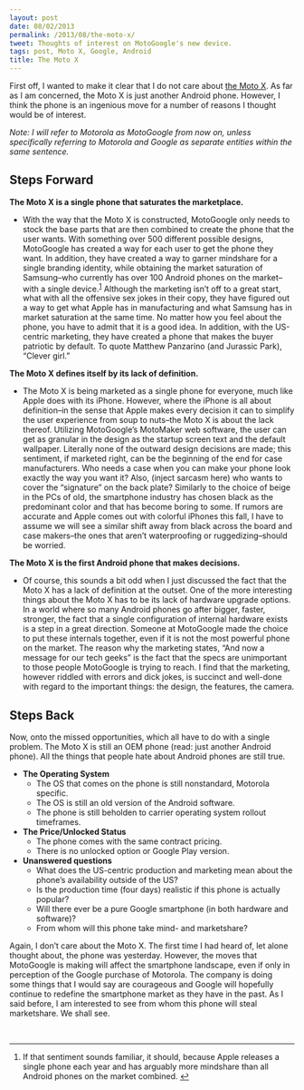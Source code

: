 ```yaml
---
layout: post
date: 08/02/2013
permalink: /2013/08/the-moto-x/
tweet: Thoughts of interest on MotoGoogle's new device.
tags: post, Moto X, Google, Android
title: The Moto X
---
```


<p id="themotox">First off, I wanted to make it clear that I do not care about <a href="http://www.motorola.com/us/consumers/Moto-X/moto-x,en_US,pg.html" title="Design Yours - Moto X">the Moto X</a>. As far as I am concerned, the Moto X is just another Android phone. However, I think the phone is an ingenious move for a number of reasons I thought would be of interest. </p>

<p><em>Note: I will refer to Motorola as MotoGoogle from now on, unless specifically referring to Motorola and Google as separate entities within the same sentence.</em></p>

<h2 id="stepsfoward">Steps Forward</h2>

<p><strong>The Moto X is a single phone that saturates the marketplace.</strong>
</p><ul><li>With the way that the Moto X is constructed, MotoGoogle only needs to stock the base parts that are then combined to create the phone that the user wants. With something over 500 different possible designs, MotoGoogle has created a way for each user to get the phone they want. In addition, they have created a way to garner mindshare for a single branding identity, while obtaining the market saturation of Samsung–who currently has over 100 Android phones on the market–with a single device.<sup id="fnr1"><a href="#fn1">1</a></sup>  Although the marketing isn’t off to a great start, what with all the offensive sex jokes in their copy, they have figured out a way to get what Apple has in manufacturing and what Samsung has in market saturation at the same time. No matter how you feel about the phone, you have to admit that it is a good idea. In addition, with the US-centric marketing, they have created a phone that makes the buyer patriotic by default. To quote Matthew Panzarino (and Jurassic Park), “Clever girl.”</li></ul>

<p><strong>The Moto X defines itself by its lack of definition.</strong>
</p><ul><li>The Moto X is being marketed as a single phone for everyone, much like Apple does with its iPhone. However, where the iPhone is all about definition–in the sense that Apple makes every decision it can to simplify the user experience from soup to nuts–the Moto X is about the lack thereof. Utilizing MotoGoogle’s MotoMaker web software, the user can get as granular in the design as the startup screen text and the default wallpaper. Literally none of the outward design decisions are made; this sentiment, if marketed right, can be the beginning of the end for case manufacturers. Who needs a case when you can make your phone look exactly the way you want it? Also, (inject sarcasm here) who wants to cover the “signature” on the back plate? Similarly to the choice of beige in the PCs of old, the smartphone industry has chosen black as the predominant color and that has become boring to some. If rumors are accurate and Apple comes out with colorful iPhones this fall, I have to assume we will see a similar shift away from black across the board and case makers–the ones that aren’t waterproofing or ruggedizing–should be worried.</li></ul>

<p><strong>The Moto X is the first Android phone that makes decisions.</strong>
</p><ul><li>Of course, this sounds a bit odd when I just discussed the fact that the Moto X has a lack of definition at the outset. One of the more interesting things about the Moto X has to be its lack of hardware upgrade options. In a world where so many Android phones go after bigger, faster, stronger, the fact that a single configuration of internal hardware exists is a step in a great direction. Someone at MotoGoogle made the choice to put these internals together, even if it is not the most powerful phone on the market. The reason why the marketing states, “And now a message for our tech geeks” is the fact that the specs are unimportant to those people MotoGoogle is trying to reach. I find that the marketing, however riddled with errors and dick jokes, is succinct and well-done with regard to the important things: the design, the features, the camera.</li></ul>

<h2 id="missedopportunities">Steps Back</h2>

<p>Now, onto the missed opportunities, which all have to do with a single problem. The Moto X is still an OEM phone (read: just another Android phone). All the things that people hate about Android phones are still true.</p>

<ul><li><strong>The Operating System</strong>
<ul><li>The OS that comes on the phone is still nonstandard, Motorola specific.</li>
<li>The OS is still an old version of the Android software.</li>
<li>The phone is still beholden to carrier operating system rollout timeframes.</li></ul></li>
<li><strong>The Price/Unlocked Status</strong>
<ul><li> The phone comes with the same contract pricing.</li>
<li>There is no unlocked option or Google Play version.</li></ul></li>
<li><strong>Unanswered questions</strong>
<ul><li>What does the US-centric production and marketing mean about the phone’s availability outside of the US?</li>
<li>Is the production time (four days) realistic if this phone is actually popular?</li>
<li>Will there ever be a pure Google smartphone (in both hardware and software)?</li>
<li>From whom will this phone take mind- and marketshare?</li></ul></li>
</ul><p>Again, I don’t care about the Moto X. The first time I had heard of, let alone thought about, the phone was yesterday. However, the moves that MotoGoogle is making will affect the smartphone landscape, even if only in perception of the Google purchase of Motorola. The company is doing some things that I would say are courageous and Google will hopefully continue to redefine the smartphone market as they have in the past. As I said before, I am interested to see from whom this phone will steal marketshare. We shall see.</p>

<p><br/></p>

<div class="footnotes">
<hr>
<ol><li id="fn1">If that sentiment sounds familiar, it should, because Apple releases a single phone each year and has arguably more mindshare than all Android phones on the market combined. <a href="#fnr1" class="footnoteBackLink" title="Jump back to footnote 1 in the text.">↩</a></li></ol><p><br/></p>
</div>